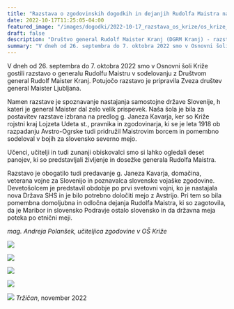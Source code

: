 ```yaml
---
title: "Razstava o zgodovinskih dogodkih in dejanjih Rudolfa Maistra na OŠ Križe od 26. 9. do 7. 10. 2022" 
date: 2022-10-17T11:25:05-04:00
featured_image: "/images/dogodki/2022-10-17_razstava_os_krize/os_krize_1.jpg"
draft: false
description: "Društvo general Rudolf Maister Kranj (DGRM Kranj) - razstava OŠ Križe"
summary: "V dneh od 26. septembra do 7. oktobra 2022 smo v Osnovni šoli Križe gostili razstavo o generalu Rudolfu Maistru v sodelovanju z Društvom generala Rudolfa Maistra Kranj. Potujočo razstavo je pripravila Zveza društev generala Maistra Ljubljana. "
---
```


V dneh od 26. septembra do 7. oktobra 2022 smo v Osnovni šoli Križe gostili razstavo o generalu Rudolfu Maistru v sodelovanju z Društvom general Rudolf Maister Kranj. Potujočo razstavo je pripravila Zveza društev general Maister Ljubljana. 

Namen razstave je spoznavanje nastajanja samostojne države Slovenije, h kateri je general Maister dal zelo velik prispevek. Naša šola je bila za postavitev razstave izbrana na predlog g. Janeza Kavarja, ker so Križe rojstni kraj Lojzeta Udeta st., pravnika in zgodovinarja, ki se je leta 1918 ob razpadanju Avstro-Ogrske tudi pridružil Maistrovim borcem in pomembno sodeloval v bojih za slovensko severno mejo.  

Učenci, učitelji in tudi zunanji obiskovalci smo si lahko ogledali deset panojev, ki so predstavljali življenje in dosežke generala Rudolfa Maistra. 

Razstavo je obogatilo tudi predavanje g. Janeza Kavarja, domačina, veterana vojne za Slovenijo in poznavalca slovenske vojaške zgodovine. Devetošolcem je predstavil obdobje po prvi svetovni vojni, ko je nastajala nova Država SHS in je bilo potrebno določiti mejo z Avstrijo. Pri tem so bila pomembna domoljubna in odločna dejanja Rudolfa Maistra, ki so zagotovila, da je Maribor in slovensko Podravje ostalo slovensko in da državna meja poteka po etnični meji. 

*mag. Andreja Polanšek, učiteljica zgodovine v OŠ Križe*

![](/images/dogodki/2022-10-17_razstava_os_krize/os_krize_1.jpg " ")

![](/images/dogodki/2022-10-17_razstava_os_krize/os_krize_2.jpg " ")

![](/images/dogodki/2022-10-17_razstava_os_krize/os_krize_3.jpg " ")

![](/images/dogodki/2022-10-17_razstava_os_krize/os_krize_4.jpg " ")

![](/images/dogodki/2022-10-17_razstava_os_krize/Trzican_nov22.jpg " ")
*Tržičan*, november 2022 